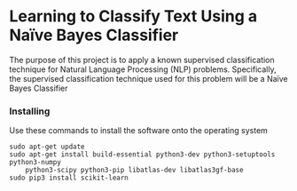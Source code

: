 # Learning to Classify Text Using a Naïve Bayes Classifier

The purpose of this project is to apply a known supervised classification
technique for Natural Language Processing (NLP) problems. Specifically,
the supervised classification technique used for this problem will be a 
Naïve Bayes Classifier

### Installing

Use these commands to install the software onto the operating system

```
sudo apt-get update
sudo apt-get install build-essential python3-dev python3-setuptools python3-numpy 
    python3-scipy python3-pip libatlas-dev libatlas3gf-base
sudo pip3 install scikit-learn

```
